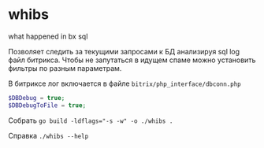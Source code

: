 # whibs

what happened in bx sql


Позволяет следить за текущими запросами к БД анализируя sql log файл битрикса.
Чтобы не запутаться в идущем спаме можно установить фильтры по разным параметрам. 

В битриксе лог включается в файле `bitrix/php_interface/dbconn.php`
```php
$DBDebug = true;
$DBDebugToFile = true;
```
Собрать
`go build -ldflags="-s -w" -o ./whibs .`

Справка
`./whibs --help`